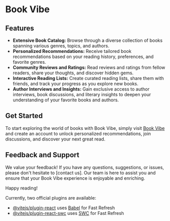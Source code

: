 # Book Vibe



## Features

- **Extensive Book Catalog:** Browse through a diverse collection of books spanning various genres, topics, and authors.
- **Personalized Recommendations:** Receive tailored book recommendations based on your reading history, preferences, and favorite genres.
- **Community Reviews and Ratings:** Read reviews and ratings from fellow readers, share your thoughts, and discover hidden gems.
- **Interactive Reading Lists:** Create curated reading lists, share them with friends, and track your progress as you explore new books.
- **Author Interviews and Insights:** Gain exclusive access to author interviews, book discussions, and literary insights to deepen your understanding of your favorite books and authors.

## Get Started

To start exploring the world of books with Book Vibe, simply visit [Book Vibe](https://www.bookvibe.com) and create an account to unlock personalized recommendations, join discussions, and discover your next great read.

## Feedback and Support

We value your feedback! If you have any questions, suggestions, or issues, please don't hesitate to [contact us]. Our team is here to assist you and ensure that your Book Vibe experience is enjoyable and enriching.

Happy reading!




Currently, two official plugins are available:

- [@vitejs/plugin-react](https://github.com/vitejs/vite-plugin-react/blob/main/packages/plugin-react/README.md) uses [Babel](https://babeljs.io/) for Fast Refresh
- [@vitejs/plugin-react-swc](https://github.com/vitejs/vite-plugin-react-swc) uses [SWC](https://swc.rs/) for Fast Refresh
